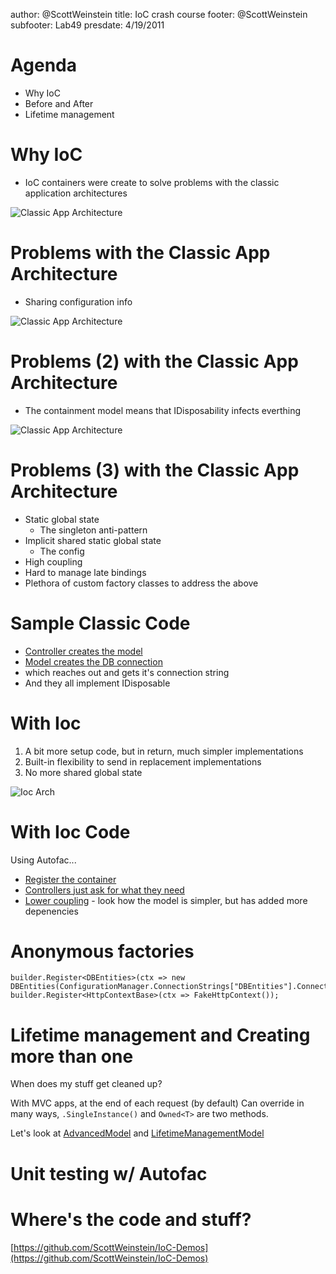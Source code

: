 author: @ScottWeinstein
title: IoC crash course
footer: @ScottWeinstein
subfooter: Lab49
presdate: 4/19/2011

Agenda
===================================================================
* Why IoC
* Before and After
* Lifetime management

Why IoC
=======================================================================
* IoC containers were create to solve problems with the classic application architectures

![Classic App Architecture](https://docs.google.com/drawings/pub?id=12ZD30D5Npiqc9koURuvPXix2LD2575RfMAO9uvRIRZA&w=960&h=720)


Problems with the Classic App Architecture
=======================================================================
* Sharing configuration info

![Classic App Architecture](https://docs.google.com/drawings/pub?id=1w6hCF8HcQ2huuuTPgA8KM0CvYCLvkETZoQ7pw4NM-qA&w=960&h=720)


Problems (2) with the Classic App Architecture
=======================================================================
* The containment model means that IDisposability infects everthing

![Classic App Architecture](https://docs.google.com/drawings/pub?id=14pmzJ9SekRBpA8zzhplA8Bqd0mme2p9KA0pUD9LIMxU&w=960&h=720)


Problems (3) with the Classic App Architecture
=======================================================================
* Static global state
    * The singleton anti-pattern
* Implicit shared static global state
    * The config
* High coupling
* Hard to manage late bindings
* Plethora of custom factory classes to address the above


Sample Classic Code
=======================================================================
* [Controller creates the model](https://github.com/ScottWeinstein/IoC-Demos/blob/master/NonContainerBased/Controllers/HomeController.cs)
* [Model creates the DB connection](https://github.com/ScottWeinstein/IoC-Demos/blob/master/NonContainerBased/Models/MyModel.cs)
* which reaches out and gets it's connection string
* And they all implement IDisposable


With Ioc
=======================================================================

1. A bit more setup code, but in return, much simpler implementations
2. Built-in flexibility to send in replacement implementations
3. No more shared global state

![Ioc Arch](https://docs.google.com/drawings/pub?id=13MbbO6mMIVl8ywfQFRxf7EhEujnxUIMA0rWobn7MtaQ&w=960&h=720)


With Ioc Code
=======================================================================
Using Autofac...

* [Register the container](https://github.com/ScottWeinstein/IoC-Demos/blob/master/ContainerBased/Global.asax.cs)
* [Controllers just ask for what they need](https://github.com/ScottWeinstein/IoC-Demos/blob/master/ContainerBased/Controllers/HomeController.cs)
* [Lower coupling](https://github.com/ScottWeinstein/IoC-Demos/blob/master/ContainerBased/Models/MyModel.cs) - look how the model is simpler, but has added more depenencies

Anonymous factories
=======================================================================
    builder.Register<DBEntities>(ctx => new DBEntities(ConfigurationManager.ConnectionStrings["DBEntities"].ConnectionString));
	builder.Register<HttpContextBase>(ctx => FakeHttpContext());

Lifetime management and Creating more than one
=======================================================================
When does my stuff get cleaned up?

With MVC apps, at the end of each request (by default)
Can override in many ways, `.SingleInstance()` and `Owned<T>` are two methods.

Let's look at [AdvancedModel](https://github.com/ScottWeinstein/IoC-Demos/blob/master/ContainerBased/Models/AdvancedModel.cs) and 
[LifetimeManagementModel](https://github.com/ScottWeinstein/IoC-Demos/blob/master/ContainerBased/Models/LifetimeManagementModel.cs)


Unit testing w/ Autofac
=======================================================================

Where's the code and stuff?
=======================================================================
[https://github.com/ScottWeinstein/IoC-Demos](https://github.com/ScottWeinstein/IoC-Demos)